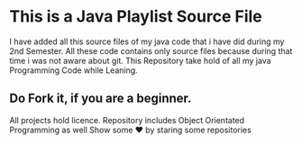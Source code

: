 # This is a Java Playlist Source File 

I have added all this source files of my java code that i have did during my 2nd Semester.
All these code contains only source files because during that time i was not aware about git.
This Repository take hold of all my java Programming  Code while Leaning.

## Do Fork it, if you are a beginner. 


All projects hold licence. Repository includes Object Orientated Programming as well
Show some ❤️ by staring some repositories
